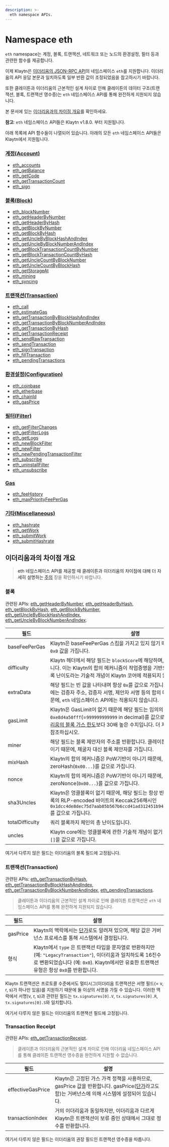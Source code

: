 ```yaml
---
description: >-
  eth namespace APIs.
---
```


# Namespace eth <a id="namespace-eth"></a>

`eth` namespace는 계정, 블록, 트랜잭션, 네트워크 또는 노드의 환경설정, 필터 등과 관련한 함수를 제공합니다.

이제 Klaytn은 [이더리움의 JSON-RPC API](https://eth.wiki/json-rpc/API)의 네임스페이스 `eth`를 지원합니다. 이더리움의 API 응답 본문과 일치하도록 일부 반환 값이 조정되었음을 참고하시기 바랍니다.

또한 클레이튼과 이더리움의 근본적인 설계 차이로 인해 클레이튼의 데이터 구조(트랜잭션, 블록, 트랜잭션 영수증)는 `eth` 네임스페이스 API를 통해 완전하게 지원되지 않습니다.

본 문서에 있는 [이더리움과의 차이점 개요](#differences_overview_from_ethereum)를 확인하세요.

**참고**: `eth` 네임스페이스 API들은 Klaytn v1.8.0. 부터 지원됩니다.

아래 목록에 API 함수들이 나열되어 있습니다. 아래의 모든 `eth` 네임스페이스 API들은 Klaytn에서 지원됩니다.

### [계정(Account)](./eth/account.md) <a id="account"></a>
- [eth_accounts](./eth/account.md#eth_accounts)
- [eth_getBalance](./eth/account.md#eth_getbalance)
- [eth_getCode](./eth/account.md#eth_getcode)
- [eth_getTransactionCount](./eth/account.md#eth_gettransactioncount)
- [eth_sign](./eth/account.md#eth_sign)

### [블록(Block)](./eth/block.md) <a id="block"></a>
- [eth_blockNumber](./eth/block.md#eth_blocknumber)
- [eth_getHeaderByNumber](./eth/block.md#eth_getheaderbynumber)
- [eth_getHeaderByHash](./eth/block.md#eth_getheaderbyhash)
- [eth_getBlockByNumber](./eth/block.md#eth_getblockbynumber)
- [eth_getBlockByHash](./eth/block.md#eth_getblockbyhash)
- [eth_getUncleByBlockHashAndIndex](./eth/block.md#eth_getunclebyblockhashandindex)
- [eth_getUncleByBlockNumberAndIndex](./eth/block.md#eth_getunclebyblocknumberandindex)
- [eth_getBlockTransactionCountByNumber](./eth/block.md#eth_getblocktransactioncountbynumber)
- [eth_getBlockTransactionCountByHash](./eth/block.md#eth_getblocktransactioncountbyhash)
- [eth_getUncleCountByBlockNumber](./eth/block.md#eth_getunclecountbyblocknumber)
- [eth_getUncleCountByBlockHash](./eth/block.md#eth_getunclecountbyblockhash)
- [eth_getStorageAt](./eth/block.md#eth_getstorageat)
- [eth_mining](./eth/block.md#eth_mining)
- [eth_syncing](./eth/block.md#eth_syncing)


### [트랜잭션(Transaction)](./eth/transaction.md) <a id="transaction"></a>
- [eth_call](./eth/transaction.md#eth_call)
- [eth_estimateGas](./eth/transaction.md#eth_estimategas)
- [eth_getTransactionByBlockHashAndIndex](./eth/transaction.md#eth_gettransactionbyblockhashandindex)
- [eth_getTransactionByBlockNumberAndIndex](./eth/transaction.md#eth_gettransactionbyblocknumberandindex)
- [eth_getTransactionByHash](./eth/transaction.md#eth_gettransactionbyhash)
- [eth_getTransactionReceipt](./eth/transaction.md#eth_gettransactionreceipt)
- [eth_sendRawTransaction](./eth/transaction.md#eth_sendrawtransaction)
- [eth_sendTransaction](./eth/transaction.md#eth_sendtransaction)
- [eth_signTransaction](./eth/transaction.md#eth_signtransaction)
- [eth_fillTransaction](./eth/transaction.md#eth_filltransaction)
- [eth_pendingTransactions](./eth/transaction.md#eth_pendingtransactions)

### [환경설정(Configuration)](./eth/config.md) <a id="configuration"></a>
- [eth_coinbase](./eth/config.md#eth_coinbase)
- [eth_etherbase](./eth/config.md#eth_etherbase)
- [eth_chainId](./eth/config.md#eth_chainid)
- [eth_gasPrice](./eth/config.md#eth_gasprice)


### [필터(Filter)](./eth/filter.md) <a id="filter"></a>
- [eth_getFilterChanges](./eth/filter.md#eth_getfilterchanges)
- [eth_getFilterLogs](./eth/filter.md#eth_getfilterlogs)
- [eth_getLogs](./eth/filter.md#eth_getlogs)
- [eth_newBlockFilter](./eth/filter.md#eth_newblockfilter)
- [eth_newFilter](./eth/filter.md#eth_newfilter)
- [eth_newPendingTransactionFilter](./eth/filter.md#eth_newpendingtransactionfilter)
- [eth_subscribe](./eth/filter.md#eth_subscribe)
- [eth_uninstallFilter](./eth/filter.md#eth_uninstallfilter)
- [eth_unsubscribe](./eth/filter.md#eth_unsubscribe)


### [Gas](./eth/gas.md) <a id="gas"></a>
- [eth_feeHistory](./eth/gas.md#eth_feehistory)
- [eth_maxPriorityFeePerGas](./eth/gas.md#eth_maxpriorityfeepergas)

### [기타(Miscellaneous)](./eth/misc.md) <a id="miscellaneous"></a>
- [eth_hashrate](./eth/misc.md#eth_hashrate)
- [eth_getWork](./eth/misc.md#eth_getwork)
- [eth_submitWork](./eth/misc.md#eth_submitwork)
- [eth_submitHashrate](./eth/misc.md#eth_submithashrate)

## 이더리움과의 차이점 개요 <a id="differences_overview_from_ethereum">

> eth 네임스페이스 API를 제공할 때 클레이튼과 이더리움의 차이점에 대해 더 자세히 설명하는 [주의](./eth/caution.md) 장을 확인하시기 바랍니다.

### 블록 <a id="block"></a>

관련된 APIs: [eth_getHeaderByNumber](./eth/block/#eth_getHeaderByNumber), [eth_getHeaderByHash](./eth/block/#eth_getHeaderByHash), [eth_getBlockByHash](./eth/block/#eth_getBlockByHash), [eth_getBlockByNumber](./eth/block/#eth_getBlockByNumber), [eth_getUncleByBlockHashAndIndex](./eth/block/#eth_getUncleByBlockHashAndIndex), [eth_getUncleByBlockNumberAndIndex](./eth/block/#eth_getUncleByBlockNumberAndIndex).

| 필드              | 설명                                                                                                                                                                                                                                                                                                |
| --------------- | ------------------------------------------------------------------------------------------------------------------------------------------------------------------------------------------------------------------------------------------------------------------------------------------------- |
| baseFeePerGas   | Klaytn은 baseFeePerGas 스킴을 가지고 있지 않기 때문에, 해당 필드는 항상 `0x0` 값을 가집니다.                                                                                                                                                                                                                                 |
| difficulty      | Klaytn 헤더에서 해당 필드는 `blockScore`에 해당하며, `0x1`로 값이 고정되어 있습니다. 이는 Klaytn의 합의 메커니즘이 작업증명을 기반으로 하지 않기 때문에, 블록 난이도라는 기술적 개념이 Klaytn 코어에 적용되지 않기 때문입니다.                                                                                                                                                  |
| extraData       | 해당 필드는 빈 값을 나타내며 항상 `0x`를 값으로 가집니다. 클레이튼의 `extraData`에는 검증자 주소, 검증자 서명, 제안자 서명 등의 합의 데이터가 포함되어 있기 때문에, `eth` 네임스페이스 API에는 적용되지 않습니다.                                                                                                                                                              |
| gasLimit        | Klaytn은 GasLimit이 없기 때문에 해당 필드는 임의의 숫자인 `0xe8d4a50fff`(=`999999999999` in decimal)를 값으로 가집니다. 이 수치는 [이더리움의 블록 가스 한도](https://ethereum.org/en/developers/docs/gas/#block-size)보다 30배 높은 수치입니다. 더 자세한 내용은 [계산 비용](../../../klaytn/design/computation/computation-cost/computation-cost.md)을 참조하십시오. |
| miner           | 해당 필드는 블록 제안자의 주소를 반환합니다. 클레이튼의 [합의 메커니즘](../../../klaytn/design/consensus-mechanism.md)은 [PBFT](../../../klaytn/design/consensus-mechanism.md#pbft-practical-byzantine-fault-tolerance)이기 때문에, 채굴자 대신 블록 제안자를 가집니다.                                                                              |
| mixHash         | Klaytn의 합의 메커니즘은 PoW기반이 아니기 때문에, 해당 필드는 항상 zeroHash(`0x00...`)를 값으로 가집니다.                                                                                                                                                                                                                         |
| nonce           | Klaytn의 합의 메커니즘은 PoW기반이 아니기 때문에, 해당 필드는 항상 zeroNonce(`0x00...`)를 값으로 가집니다.                                                                                                                                                                                                                        |
| sha3Uncles      | Klaytn은 엉클블록이 없기 때문에, 해당 필드는 항상 빈 블록 헤더를 포함하는 목록의 RLP-encoded 바이트의 Keccak256해시인 `0x1dcc4de8dec75d7aab85b567b6ccd41ad312451b948a7413f0a142fd40d49347`를 값으로 가집니다.                                                                                                                                   |
| totalDifficulty | 쿼리 블록까지 체인의 총 난이도입니다.                                                                                                                                                                                                                                                                             |
| uncles          | Klaytn core에는 엉클블록에 관한 기술적 개념이 없기 때문에, 해당 필드는 항상 `[]`을 값으로 가집니다.                                                                                                                                                                                                                                  |

여기서 다루지 않은 필드는 이더리움의 블록 필드에 고정됩니다.

### 트랜잭션(Transaction)<a id="transaction"></a>

관련된 APIs: [eth_getTransactionByHash](./eth/transaction/#eth_getTransactionByHash), [eth_getTransactionByBlockHashAndIndex](./eth/transaction/#eth_getTransactionByBlockHashAndIndex), [eth_getTransactionByBlockNumberAndIndex](./eth/transaction/#eth_getTransactionByBlockNumberAndIndex), [eth_pendingTransactions](./eth/transaction/#eth_pendingTransactions).

> 클레이튼과 이더리움의 근본적인 설계 차이로 인해 클레이튼 트랜잭션은 `eth` 네임스페이스 API를 통해 완전하게 지원되지 않습니다.

| 필드       | 설명                                                                                                                                              |
| -------- | ----------------------------------------------------------------------------------------------------------------------------------------------- |
| gasPrice | Klaytn의 맥락에서는 [단가](../../../klaytn/design/transaction-fees/transaction-fees.md#unit-price)로도 알려져 있으며, 해당 값은 거버넌스 프로세스를 통해 시스템에서 결정됩니다.          |
| 형식       | Klaytn에서 `type` 은 트랜잭션 타입을 문자열로 반환하지만 (예: `"LegacyTransaction"`), 이더리움과 일치하도록 16진수로 변환되었습니다 (예: `0x0`). Klaytn에서만 유효한 트랜잭션 유형은 항상 `0x0`를 반환합니다. |

Klaytn 트랜잭션은 프로토콜 수준에서도 멀티시그(이더리움 트랜잭션은 서명 필드(= v, r, s)가 하나만 있음)를 지원하기 때문에 둘 이상의 서명을 가질 수 있습니다. 이러한 맥락에서 서명(v, r, s)과 관련된 필드는 `tx.signatures[0].V`, `tx.signatures[0].R`, `tx.signatures[0].S`와 일치합니다.

여기서 다루지 않은 필드는 이더리움의 트랜잭션 필드에 고정됩니다.

### Transaction Receipt <a id="transaction_receipt"></a>

관련된 APIs: [eth_getTransactionReceipt](./eth/transaction/#eth_getTransactionReceipt).

> 클레이튼과 이더리움의 근본적인 설계 차이로 인해 이더리움 네임스페이스 API를 통해 클레이튼 트랜잭션 영수증을 완전하게 지원할 수 없습니다.

| 필드                | 설명                                                                                                                                                                    |
| ----------------- | --------------------------------------------------------------------------------------------------------------------------------------------------------------------- |
| effectiveGasPrice | Klaytn은 고정된 가스 가격 정책을 사용하므로, gasPrice 값을 반환합니다. gasPrice([단가](../../../klaytn/design/transaction-fees/transaction-fees.md#unit-price)라고도 함)는 거버넌스에 의해 시스템에 설정되어 있습니다. |
| transactionIndex  | 거의 이더리움과 동일하지만, 이더리움과 다르게 Klaytn은 트랜잭션이 보류 중인 상태에서 그대로 정수를 반환합니다.                                                                                                     |

여기서 다루지 않은 필드는 이더리움의 권장 필드인 트랜잭션 영수증을 따릅니다.
